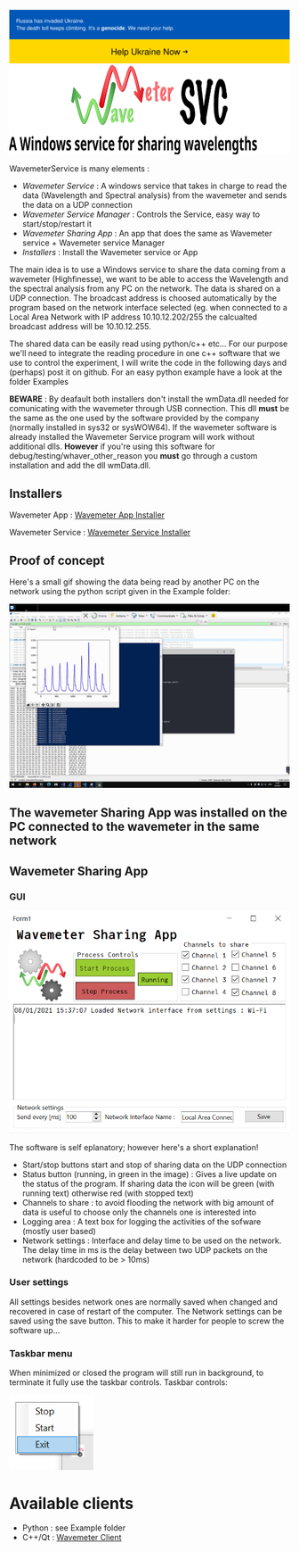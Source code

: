 [![Stand With Ukraine](https://raw.githubusercontent.com/vshymanskyy/StandWithUkraine/main/banner2-direct.svg)](https://stand-with-ukraine.pp.ua)
<a>
  <img src="https://github.com/mmazzanti/WavemeterService/blob/master/WM_service_Logo.svg" width="100%" height="160">
</a>

WavemeterService is many elements :

* *Wavemeter Service* : A windows service that takes in charge to read the data (Wavelength and Spectral analysis) from the wavemeter and sends the data on a UDP connection
* *Wavemeter Service Manager* : Controls the Service, easy way to start/stop/restart it
* *Wavemeter Sharing App* : An app that does the same as Wavemeter service + Wavemeter service Manager
* *Installers* : Install the Wavemeter service or App

The main idea is to use a Windows service to share the data coming from a wavemeter (Highfinesse), we want to be able to access the Wavelength and the spectral analysis from any PC on the network. The data is shared on a UDP connection. The broadcast address is choosed automatically by the program based on the network interface selected (eg. when connected to a Local Area Network with IP address 10.10.12.202/255 the calcualted broadcast address will be 10.10.12.255.

The shared data can be easily read using python/c++ etc... For our purpose we'll need to integrate the reading procedure in one c++ software that we use to control the experiment, I will write the code in the following days and (perhaps) post it on github.
For an easy python example have a look at the folder Examples

__BEWARE__ : By deafault both installers don't install the wmData.dll needed for comunicating with the wavemeter through USB connection. This dll __must__ be the same as the one used by the software provided by the company (normally installed in sys32 or sysWOW64). If the wavemeter software is already installed the Wavemeter Service program will work without additional dlls. __However__ if you're using this software for debug/testing/whaver_other_reason you __must__ go through a custom installation and add the dll wmData.dll.

## Installers ##
Wavemeter App : [Wavemeter App Installer](https://github.com/mmazzanti/WavemeterService/raw/master/SetupWavemeterSharingApp.msi)

Wavemeter Service : [Wavemeter Service Installer](https://github.com/mmazzanti/WavemeterService/raw/master/WavemeterServiceInstaller.msi)

## Proof of concept ##

Here's a small gif showing the data being read by another PC on the network using the python script given in the Example folder:

![GWSA_SHARED](https://github.com/mmazzanti/WavemeterService/blob/master/Icons/Shared_WL.gif)

The wavemeter Sharing App was installed on the PC connected to the wavemeter in the same network
----
## Wavemeter Sharing App ##
### GUI ###
![GWSA_GUI](https://github.com/mmazzanti/WavemeterService/blob/master/Icons/WavemeterSharingApp.png)

The software is self eplanatory; however here's a short explanation!
* Start/stop buttons start and stop of sharing data on the UDP connection
* Status button (running, in green in the image) : Gives a live update on the status of the program. If sharing data the icon will be green (with running text) otherwise red (with stopped text)
* Channels to share : to avoid flooding the network with big amount of data is useful to choose only the channels one is interested into
* Logging area : A text box for logging the activities of the sofware (mostly user based)
* Network settings : Interface and delay time to be used on the network. The delay time in ms is the delay between two UDP packets on the network (hardcoded to be > 10ms)

### User settings ###
All settings besides network ones are normally saved when changed and recovered in case of restart of the computer.
The Network settings can be saved using the save button. This to make it harder for people to screw the software up...

### Taskbar menu ###
When minimized or closed the program will still run in background, to terminate it fully use the taskbar controls.
Taskbar controls:

<a>
  <img src="https://github.com/mmazzanti/WavemeterService/blob/master/Icons/WavemeterSharingAppMenu.png" width="30%" height="30%">
</a>

# Available clients #
* Python : see Example folder
* C++/Qt : [Wavemeter Client](https://github.com/wzl17/WMonitor)

